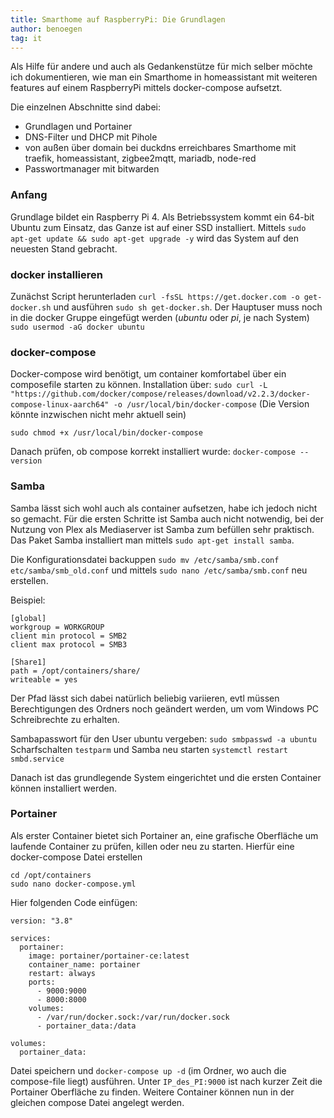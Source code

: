 ```yaml
---
title: Smarthome auf RaspberryPi: Die Grundlagen
author: benoegen
tag: it
---
```

Als Hilfe für andere und auch als Gedankenstütze für mich selber möchte ich dokumentieren, wie man ein Smarthome in homeassistant mit weiteren features auf einem RaspberryPi mittels docker-compose aufsetzt.

Die einzelnen Abschnitte sind dabei:

  - Grundlagen und Portainer
  - DNS-Filter und DHCP mit Pihole
  - von außen über domain bei duckdns erreichbares Smarthome mit traefik, homeassistant, zigbee2mqtt, mariadb, node-red
  - Passwortmanager mit bitwarden

### Anfang

Grundlage bildet ein Raspberry Pi 4. Als Betriebssystem kommt ein 64-bit Ubuntu zum Einsatz, das Ganze ist auf einer SSD installiert.
Mittels `sudo apt-get update && sudo apt-get upgrade -y` wird das System auf den neuesten Stand gebracht.
<!--mehr-->
### docker installieren

Zunächst Script herunterladen `curl -fsSL https://get.docker.com -o get-docker.sh` und ausführen `sudo sh get-docker.sh`.
Der Hauptuser muss noch in die docker Gruppe eingefügt werden (*ubuntu* oder *pi*, je nach System) `sudo usermod -aG docker ubuntu`

### docker-compose

Docker-compose wird benötigt, um container komfortabel über ein composefile starten zu können. Installation über: `sudo curl -L "https://github.com/docker/compose/releases/download/v2.2.3/docker-compose-linux-aarch64" -o /usr/local/bin/docker-compose`
(Die Version könnte inzwischen nicht mehr aktuell sein)

`sudo chmod +x /usr/local/bin/docker-compose`

Danach prüfen, ob compose korrekt installiert wurde:
`docker-compose --version`

### Samba

Samba lässt sich wohl auch als container aufsetzen, habe ich jedoch nicht so gemacht.
Für die ersten Schritte ist Samba auch nicht notwendig, bei der Nutzung von Plex als Mediaserver ist Samba zum befüllen sehr praktisch.
Das Paket Samba installiert man mittels `sudo apt-get install samba`.

Die Konfigurationsdatei backuppen `sudo mv /etc/samba/smb.conf etc/samba/smb_old.conf` und mittels
`sudo nano /etc/samba/smb.conf` neu erstellen.

Beispiel:

```
[global]
workgroup = WORKGROUP
client min protocol = SMB2
client max protocol = SMB3

[Share1]
path = /opt/containers/share/
writeable = yes
```
Der Pfad lässt sich dabei natürlich beliebig variieren, evtl müssen Berechtigungen des Ordners noch geändert werden, um vom Windows PC Schreibrechte zu erhalten.

Sambapasswort für den User ubuntu vergeben: `sudo smbpasswd -a ubuntu`
Scharfschalten `testparm` und Samba neu starten `systemctl restart smbd.service`

Danach ist das grundlegende System eingerichtet und die ersten Container können installiert werden.

### Portainer

Als erster Container bietet sich Portainer an, eine grafische Oberfläche um laufende Container zu prüfen, killen oder neu zu starten.
Hierfür eine docker-compose Datei erstellen
```
cd /opt/containers
sudo nano docker-compose.yml
```

Hier folgenden Code einfügen:

```
version: "3.8"

services:
  portainer:
    image: portainer/portainer-ce:latest
    container_name: portainer
    restart: always
    ports:
      - 9000:9000
      - 8000:8000
    volumes:
      - /var/run/docker.sock:/var/run/docker.sock
      - portainer_data:/data

volumes:
  portainer_data:
```

Datei speichern und `docker-compose up -d` (im Ordner, wo auch die compose-file liegt) ausführen. Unter `IP_des_PI:9000` ist nach kurzer Zeit die Portainer Oberfläche zu finden. Weitere Container können nun in der gleichen compose Datei angelegt werden.

